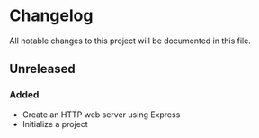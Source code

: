 # Changelog
All notable changes to this project will be documented in this file.

## Unreleased

### Added

- Create an HTTP web server using Express
- Initialize a project